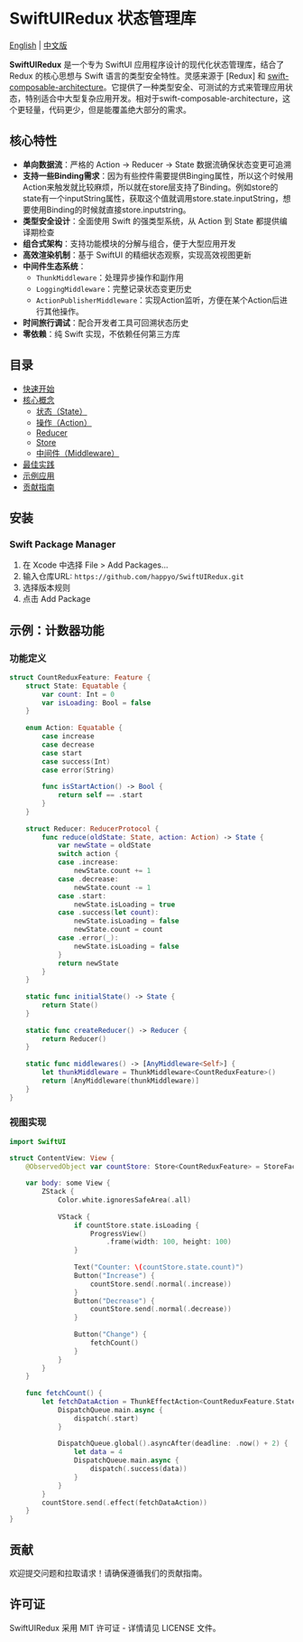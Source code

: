 # SwiftUIRedux 状态管理库

[English](README.md) | [中文版](README.zh.md)

**SwiftUIRedux** 是一个专为 SwiftUI 应用程序设计的现代化状态管理库，结合了 Redux 的核心思想与 Swift 语言的类型安全特性。灵感来源于 [Redux] 和 [swift-composable-architecture](https://github.com/pointfreeco/swift-composable-architecture)。它提供了一种类型安全、可测试的方式来管理应用状态，特别适合中大型复杂应用开发。相对于swift-composable-architecture，这个更轻量，代码更少，但是能覆盖绝大部分的需求。

## 核心特性

- **单向数据流**：严格的 Action -> Reducer -> State 数据流确保状态变更可追溯
- **支持一些Binding需求**：因为有些控件需要提供Binging属性，所以这个时候用Action来触发就比较麻烦，所以就在store层支持了Binding。例如store的state有一个inputString属性，获取这个值就调用store.state.inputString，想要使用Binding的时候就直接store.inputstring。
- **类型安全设计**：全面使用 Swift 的强类型系统，从 Action 到 State 都提供编译期检查
- **组合式架构**：支持功能模块的分解与组合，便于大型应用开发
- **高效渲染机制**：基于 SwiftUI 的精细状态观察，实现高效视图更新
- **中间件生态系统**：
  - `ThunkMiddleware`：处理异步操作和副作用
  - `LoggingMiddleware`：完整记录状态变更历史
  - `ActionPublisherMiddleware`：实现Action监听，方便在某个Action后进行其他操作。
- **时间旅行调试**：配合开发者工具可回溯状态历史
- **零依赖**：纯 Swift 实现，不依赖任何第三方库

## 目录
- [快速开始](#快速开始)
- [核心概念](#核心概念)
  - [状态（State）](#状态state)
  - [操作（Action）](#操作action)
  - [Reducer](#reducer)
  - [Store](#store)
  - [中间件（Middleware）](#中间件middleware)
- [最佳实践](#最佳实践)
- [示例应用](#示例应用)
- [贡献指南](#贡献指南)

## 安装

### Swift Package Manager

1. 在 Xcode 中选择 File > Add Packages...
2. 输入仓库URL: `https://github.com/happyo/SwiftUIRedux.git`
3. 选择版本规则
4. 点击 Add Package

## 示例：计数器功能

### 功能定义

```swift
struct CountReduxFeature: Feature {
    struct State: Equatable {
        var count: Int = 0
        var isLoading: Bool = false
    }
    
    enum Action: Equatable {
        case increase
        case decrease
        case start
        case success(Int)
        case error(String)
        
        func isStartAction() -> Bool {
            return self == .start
        }
    }
    
    struct Reducer: ReducerProtocol {
        func reduce(oldState: State, action: Action) -> State {
            var newState = oldState
            switch action {
            case .increase:
                newState.count += 1
            case .decrease:
                newState.count -= 1
            case .start:
                newState.isLoading = true
            case .success(let count):
                newState.isLoading = false
                newState.count = count
            case .error(_):
                newState.isLoading = false
            }
            return newState
        }
    }
    
    static func initialState() -> State {
        return State()
    }
    
    static func createReducer() -> Reducer {
        return Reducer()
    }
    
    static func middlewares() -> [AnyMiddleware<Self>] {
        let thunkMiddleware = ThunkMiddleware<CountReduxFeature>()
        return [AnyMiddleware(thunkMiddleware)]
    }
}
```

### 视图实现

```swift
import SwiftUI

struct ContentView: View {
    @ObservedObject var countStore: Store<CountReduxFeature> = StoreFactory.createStore()
    
    var body: some View {
        ZStack {
            Color.white.ignoresSafeArea(.all)
            
            VStack {
                if countStore.state.isLoading {
                    ProgressView()
                        .frame(width: 100, height: 100)
                }
                
                Text("Counter: \(countStore.state.count)")
                Button("Increase") {
                    countStore.send(.normal(.increase))
                }
                Button("Decrease") {
                    countStore.send(.normal(.decrease))
                }
                
                Button("Change") {
                    fetchCount()
                }
            }
        }
    }
    
    func fetchCount() {
        let fetchDataAction = ThunkEffectAction<CountReduxFeature.State, CountReduxFeature.Action> { dispatch, getState in
            DispatchQueue.main.async {
                dispatch(.start)
            }
            
            DispatchQueue.global().asyncAfter(deadline: .now() + 2) {
                let data = 4
                DispatchQueue.main.async {
                    dispatch(.success(data))
                }
            }
        }
        countStore.send(.effect(fetchDataAction))
    }
}
```

## 贡献

欢迎提交问题和拉取请求！请确保遵循我们的贡献指南。

## 许可证

SwiftUIRedux 采用 MIT 许可证 - 详情请见 LICENSE 文件。
